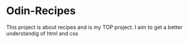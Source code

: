# Odin-Recipes
This project is about recipes and is my TOP project. I aim to get a better understandig of html and css